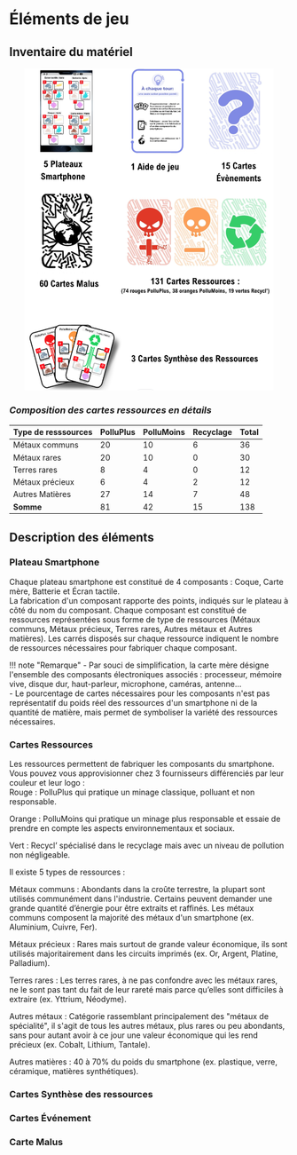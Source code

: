 # Éléments de jeu
## Inventaire du matériel
<center>
    <img alt="InventaireMateriel.png" src="../img/InventaireMateriel.png" width="450" />
</center>

### *Composition des cartes ressources en détails*

| Type de resssources| PolluPlus | PolluMoins | Recyclage | Total |
| -------- |-----------|------------|-----------|-----------|
| Métaux communs | 20        | 10         | 6         |36|
| Métaux rares | 20        | 10         | 0         |30|
| Terres rares | 8         | 4          | 0         |12|
| Métaux précieux | 6         | 4          | 2         |12|
| Autres Matières | 27        | 14         | 7         |48|
| **Somme** | 81        | 42         | 15        |138|  

## Description des éléments   

### Plateau Smartphone  
Chaque plateau smartphone est constitué de 4 composants : Coque, Carte mère, Batterie et Écran tactile.    
La fabrication d'un composant rapporte des points, indiqués sur le plateau à côté du nom du composant. 
Chaque composant est constitué de ressources représentées sous forme de type de ressources (Métaux communs, Métaux précieux, Terres rares, Autres métaux et Autres matières).
Les carrés disposés sur chaque ressource indiquent le nombre de ressources nécessaires pour fabriquer chaque composant.  

!!! note "Remarque"
    - Par souci de simplification, la carte mère désigne l'ensemble des composants électroniques associés : processeur, mémoire vive, disque dur, haut-parleur, microphone, caméras, antenne...  
    - Le pourcentage de cartes nécessaires pour les composants n'est pas représentatif du poids réel des ressources d'un smartphone ni de la quantité de matière, mais permet de symboliser la variété des ressources nécessaires.

### Cartes Ressources 
Les ressources permettent de fabriquer les composants du smartphone.
Vous pouvez vous approvisionner chez 3 fournisseurs différenciés par leur couleur et leur logo :  
Rouge : PolluPlus
qui pratique un minage classique, polluant et non responsable.  

Orange : PolluMoins
qui pratique un minage plus responsable et essaie de prendre en compte les aspects environnementaux et sociaux.  

Vert : Recycl’
spécialisé dans le recyclage mais avec un niveau de pollution non négligeable.

Il existe 5 types de ressources :  

Métaux communs : Abondants dans la croûte terrestre, la plupart sont utilisés communément dans l'industrie. Certains peuvent demander une grande quantité d’énergie pour être extraits et raffinés. Les métaux communs composent la majorité des métaux d'un smartphone (ex. Aluminium, Cuivre, Fer).  

Métaux précieux : Rares mais surtout de grande valeur économique, ils sont utilisés majoritairement dans les circuits imprimés (ex. Or, Argent, Platine, Palladium).  

Terres rares : Les terres rares, à ne pas confondre avec les métaux rares, ne le sont pas tant du fait de leur rareté mais parce qu’elles sont difficiles à extraire (ex. Yttrium, Néodyme).  

Autres métaux : Catégorie rassemblant principalement des "métaux de spécialité", il s'agit de tous les autres métaux, plus rares ou peu abondants, sans pour autant avoir à ce jour une valeur économique qui les rend précieux (ex. Cobalt, Lithium, Tantale).  

Autres matières : 40 à 70% du poids du smartphone (ex. plastique, verre, céramique, matières synthétiques).  

### Cartes Synthèse des ressources  
### Cartes Événement  
### Carte Malus


